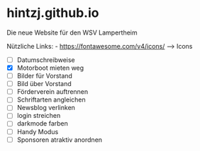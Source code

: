 # hintzj.github.io
Die neue Website für den WSV Lampertheim

Nützliche Links:
    - https://fontawesome.com/v4/icons/ --> Icons

- [ ] Datumschreibweise
- [x] Motorboot mieten weg
- [ ] Bilder für Vorstand
- [ ] Bild über Vorstand
- [ ] Förderverein auftrennen
- [ ] Schriftarten angleichen
- [ ] Newsblog verlinken
- [ ] login streichen
- [ ] darkmode farben
- [ ] Handy Modus
- [ ] Sponsoren atraktiv anordnen
